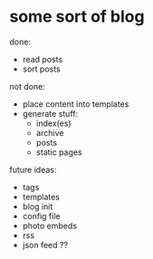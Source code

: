 # some sort of blog

done:
- read posts
- sort posts

not done:
- place content into templates
- generate stuff:
    - index(es)
    - archive
    - posts
    - static pages


future ideas:
- tags
- templates
- blog init
- config file
- photo embeds
- rss
- json feed
??
